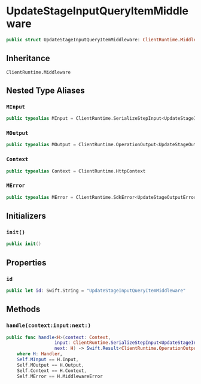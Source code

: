 # UpdateStageInputQueryItemMiddleware

``` swift
public struct UpdateStageInputQueryItemMiddleware: ClientRuntime.Middleware 
```

## Inheritance

`ClientRuntime.Middleware`

## Nested Type Aliases

### `MInput`

``` swift
public typealias MInput = ClientRuntime.SerializeStepInput<UpdateStageInput>
```

### `MOutput`

``` swift
public typealias MOutput = ClientRuntime.OperationOutput<UpdateStageOutputResponse>
```

### `Context`

``` swift
public typealias Context = ClientRuntime.HttpContext
```

### `MError`

``` swift
public typealias MError = ClientRuntime.SdkError<UpdateStageOutputError>
```

## Initializers

### `init()`

``` swift
public init() 
```

## Properties

### `id`

``` swift
public let id: Swift.String = "UpdateStageInputQueryItemMiddleware"
```

## Methods

### `handle(context:input:next:)`

``` swift
public func handle<H>(context: Context,
                  input: ClientRuntime.SerializeStepInput<UpdateStageInput>,
                  next: H) -> Swift.Result<ClientRuntime.OperationOutput<UpdateStageOutputResponse>, MError>
    where H: Handler,
    Self.MInput == H.Input,
    Self.MOutput == H.Output,
    Self.Context == H.Context,
    Self.MError == H.MiddlewareError
```

